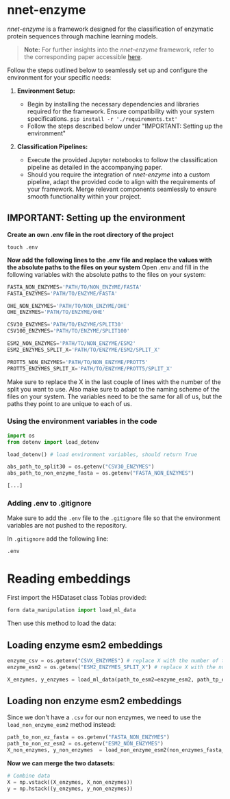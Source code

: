 # nnet-enzyme
*nnet-enzyme*  is a framework designed for the classification of enzymatic protein sequences through machine learning models.

> **Note:** For further insights into the *nnet-enzyme* framework, refer to the corresponding paper accessible [here](https://github.com/github4touchdouble/nnet-enzyme/blob/malte/Report/main.pdf).

Follow the steps outlined below to seamlessly set up and configure the environment for your specific needs:

1. **Environment Setup:**
   - Begin by installing the necessary dependencies and libraries required for the framework. Ensure compatibility with your system specifications. `pip install -r './requirements.txt'`
   - Follow the steps described below under "IMPORTANT: Setting up the environment"

2. **Classification Pipelines:**
   - Execute the provided Jupyter notebooks to follow the classification pipeline as detailed in the accompanying paper.
   - Should you require the integration of *nnet-enzyme* into a custom pipeline, adapt the provided code to align with the requirements of your framework. Merge relevant components seamlessly to ensure smooth functionality within your project.



## IMPORTANT: Setting up the environment

**Create an own .env file in the root directory of the project** 

`touch .env`

**Now add the following lines to the .env file and replace the values with the absolute paths to the files on your system**
Open .env and fill in the following variables with the absolute paths to the files on your system:

```python
FASTA_NON_ENZYMES='PATH/TO/NON_ENZYME/FASTA'
FASTA_ENZYMES='PATH/TO/ENZYME/FASTA'

OHE_NON_ENZYMES='PATH/TO/NON_ENZYME/OHE'
OHE_ENZYMES='PATH/TO/ENZYME/OHE'

CSV30_ENZYMES='PATH/TO/ENZYME/SPLIT30'
CSV100_ENZYMES='PATH/TO/ENZYME/SPLIT100'

ESM2_NON_ENZYMES='PATH/TO/NON_ENZYME/ESM2'
ESM2_ENZYMES_SPLIT_X='PATH/TO/ENZYME/ESM2/SPLIT_X'

PROTT5_NON_ENZYMES='PATH/TO/NON_ENZYME/PROTT5'
PROTT5_ENZYMES_SPLIT_X='PATH/TO/ENZYME/PROTT5/SPLIT_X'
```

Make sure to replace the X in the last couple of lines with the number of the split you want to use. Also make 
sure to adapt to the naming scheme of the files on your system. The variables need to be the same for all of us,
but the paths they point to are unique to each of us.

### Using the environment variables in the code
```python
import os
from dotenv import load_dotenv

load_dotenv() # load environment variables, should return True

abs_path_to_split30 = os.getenv("CSV30_ENZYMES")
abs_path_to_non_enzyme_fasta = os.getenv("FASTA_NON_ENZYMES")

[...]
```

### Adding .env to .gitignore

Make sure to add the `.env` file to the `.gitignore` file so that the environment variables are not pushed to the repository.

In `.gitignore` add the following line:
```
.env
```

# Reading embeddings

First import the H5Dataset class Tobias provided:

```python
form data_manipulation import load_ml_data
```
Then use this method to load the data:
## Loading enzyme esm2 embeddings
```python
enzyme_csv = os.getenv("CSVX_ENZYMES") # replace X with the number of the split you want to use
enzyme_esm2 = os.getenv("ESM2_ENZYMES_SPLIT_X") # replace X with the number of the split you want to use

X_enzymes, y_enzymes = load_ml_data(path_to_esm2=enzyme_esm2, path_tp_enzyme_csv=enzyme_csv)
```
## Loading non enzyme esm2 embeddings
Since we don't have a `.csv` for our non enzymes, we need to use the `load_non_enzyme_esm2` method instead:
```python
path_to_non_ez_fasta = os.getenv("FASTA_NON_ENZYMES")
path_to_non_ez_esm2 = os.getenv("ESM2_NON_ENZYMES")
X_non_enzymes, y_non_enzymes  = load_non_enzyme_esm2(non_enzymes_fasta_path = path_to_non_ez_fasta, non_enzymes_esm2_path=path_to_non_ez_esm2)
```
**Now we can merge the two datasets:**
```python
# Combine data
X = np.vstack((X_enzymes, X_non_enzymes))
y = np.hstack((y_enzymes, y_non_enzymes))
```
